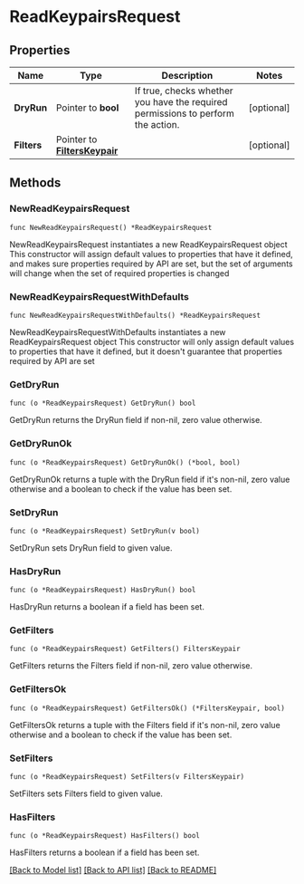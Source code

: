 # ReadKeypairsRequest

## Properties

Name | Type | Description | Notes
------------ | ------------- | ------------- | -------------
**DryRun** | Pointer to **bool** | If true, checks whether you have the required permissions to perform the action. | [optional] 
**Filters** | Pointer to [**FiltersKeypair**](FiltersKeypair.md) |  | [optional] 

## Methods

### NewReadKeypairsRequest

`func NewReadKeypairsRequest() *ReadKeypairsRequest`

NewReadKeypairsRequest instantiates a new ReadKeypairsRequest object
This constructor will assign default values to properties that have it defined,
and makes sure properties required by API are set, but the set of arguments
will change when the set of required properties is changed

### NewReadKeypairsRequestWithDefaults

`func NewReadKeypairsRequestWithDefaults() *ReadKeypairsRequest`

NewReadKeypairsRequestWithDefaults instantiates a new ReadKeypairsRequest object
This constructor will only assign default values to properties that have it defined,
but it doesn't guarantee that properties required by API are set

### GetDryRun

`func (o *ReadKeypairsRequest) GetDryRun() bool`

GetDryRun returns the DryRun field if non-nil, zero value otherwise.

### GetDryRunOk

`func (o *ReadKeypairsRequest) GetDryRunOk() (*bool, bool)`

GetDryRunOk returns a tuple with the DryRun field if it's non-nil, zero value otherwise
and a boolean to check if the value has been set.

### SetDryRun

`func (o *ReadKeypairsRequest) SetDryRun(v bool)`

SetDryRun sets DryRun field to given value.

### HasDryRun

`func (o *ReadKeypairsRequest) HasDryRun() bool`

HasDryRun returns a boolean if a field has been set.

### GetFilters

`func (o *ReadKeypairsRequest) GetFilters() FiltersKeypair`

GetFilters returns the Filters field if non-nil, zero value otherwise.

### GetFiltersOk

`func (o *ReadKeypairsRequest) GetFiltersOk() (*FiltersKeypair, bool)`

GetFiltersOk returns a tuple with the Filters field if it's non-nil, zero value otherwise
and a boolean to check if the value has been set.

### SetFilters

`func (o *ReadKeypairsRequest) SetFilters(v FiltersKeypair)`

SetFilters sets Filters field to given value.

### HasFilters

`func (o *ReadKeypairsRequest) HasFilters() bool`

HasFilters returns a boolean if a field has been set.


[[Back to Model list]](../README.md#documentation-for-models) [[Back to API list]](../README.md#documentation-for-api-endpoints) [[Back to README]](../README.md)


